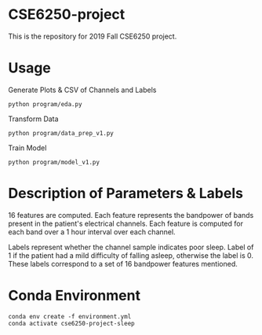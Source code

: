 # CSE6250-project

This is the repository for 2019 Fall CSE6250 project.  

# Usage

Generate Plots & CSV of Channels and Labels

`python program/eda.py`

Transform Data

`python program/data_prep_v1.py`

Train Model

`python program/model_v1.py`

# Description of Parameters & Labels

16 features are computed. Each feature represents the bandpower of bands present in the patient's electrical channels. Each feature is computed for each band over a 1 hour interval over each channel.

Labels represent whether the channel sample indicates poor sleep. Label of 1 if the patient had a mild difficulty of falling asleep, otherwise the label is 0. These labels correspond to a set of 16 bandpower features mentioned.

# Conda Environment

```
conda env create -f environment.yml
conda activate cse6250-project-sleep
```
